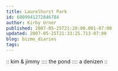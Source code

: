 ```yaml
---
title: Laurelhurst Park
id: 6009941272846784
author: Kirby Urner
published: 2007-05-25T21:28:00.001-07:00
updated: 2007-05-25T21:33:25.713-07:00
blog: bizmo_diaries
tags: 
---
```


[](https://blogger.googleusercontent.com/img/b/R29vZ2xl/AVvXsEiWeMfnGzMSx_QgQp19r8H7gUCVLVAsqOFqObTnP3JaqDHPROWBSA2qRLztLOhN0Uyst6x55w3YcIwDzT_e8xCLPvffYb9uogFi_d4ZDXk-UBb6DKLnheWLBDWdFhXpHkFwbNTc/s1600-h/kimandjimmysm.jpg) :: kim & jimmy ::[](https://blogger.googleusercontent.com/img/b/R29vZ2xl/AVvXsEgDbgTgnWgNZcLH6zkSFhY95qh6uE-a2SGW1xktX_uLf0TjF-7LGeMuIWP2XophsLR8VaE-EdAasd1ueezSlo0eEKoqBLpENT5u_vPvlAktTohUTLORdJl5SX7FbJUMY-vhEZF0/s1600-h/laurelhurst.jpg):: the pond ::[](https://blogger.googleusercontent.com/img/b/R29vZ2xl/AVvXsEj5d-EbUE4yTnkrpCALYbug2zKA3m9Ohxi_55vlwmF78hALStNQXsIz6ZLk0bZozDmf_KuGVA37csrcHXMyJLySCP-Z9Pkb4lyCJLvXD90RB_p9ZlTdadL0QOLZ0lw0_Bz9GFaB/s1600-h/bird.jpg):: a denizen ::